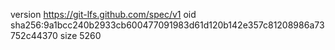 version https://git-lfs.github.com/spec/v1
oid sha256:9a1bcc240b2933cb600477091983d61d120b142e357c81208986a73752c44370
size 5260
